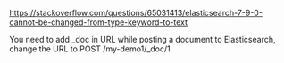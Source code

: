 https://stackoverflow.com/questions/65031413/elasticsearch-7-9-0-cannot-be-changed-from-type-keyword-to-text

You need to add _doc in URL while posting a document to Elasticsearch, change the URL to POST /my-demo1/_doc/1

